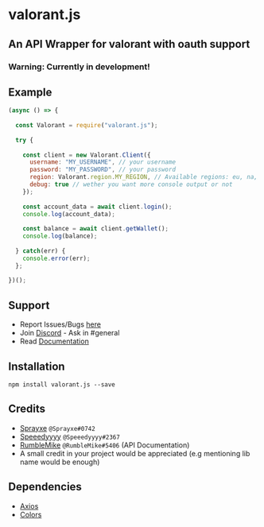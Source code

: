 # valorant.js
## An API Wrapper for valorant with oauth support
### Warning: Currently in development!

## Example
```js
(async () => {
  
  const Valorant = require("valorant.js");
  
  try {
  
    const client = new Valorant.Client({
      username: "MY_USERNAME", // your username
      password: "MY_PASSWORD", // your password
      region: Valorant.region.MY_REGION, // Available regions: eu, na, ap
      debug: true // wether you want more console output or not
    });
    
    const account_data = await client.login();
    console.log(account_data);
    
    const balance = await client.getWallet();
    console.log(balance);
    
  } catch(err) {
    console.error(err);
  };
  
})();
```

## Support
* Report Issues/Bugs [here](https://github.com/Sprayxe/valorant.js/issues)
* Join [Discord](https://discord.gg/q37Dfyn) - Ask in #general
* Read [Documentation](https://valorant-js.stoplight.io/docs/valorant-js/docs/Home.md)

## Installation
```npm install valorant.js --save```


## Credits
* [Sprayxe](https://twitter.com/Sprayxe_) `@Sprayxe#0742`
* [Speeedyyyy](https://twitter.com/Speeedyyyytv) `@Speeedyyyy#2367`
* [RumbleMike](https://twitter.com/RumbleMikee) `@RumbleMike#5406` (API Documentation)
* A small credit in your project would be appreciated (e.g mentioning lib name would be enough)

## Dependencies
* [Axios](https://www.npmjs.com/package/axios)
* [Colors](https://www.npmjs.com/package/colors)

